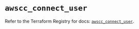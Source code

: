 # `awscc_connect_user`

Refer to the Terraform Registry for docs: [`awscc_connect_user`](https://registry.terraform.io/providers/hashicorp/awscc/0.70.0/docs/resources/connect_user).
